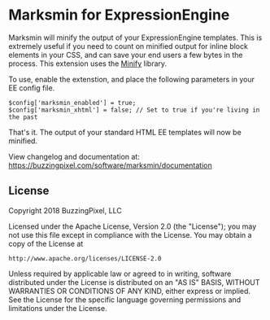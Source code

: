 # Marksmin for ExpressionEngine

Marksmin will minify the output of your ExpressionEngine templates. This is extremely useful if you need to count on minified output for inline block elements in your CSS, and can save your end users a few bytes in the process. This extension uses the [Minify](https://code.google.com/p/minify/) library.

To use, enable the extenstion, and place the following parameters in your EE config file.

    $config['marksmin_enabled'] = true;
    $config['marksmin_xhtml'] = false; // Set to true if you're living in the past

That's it. The output of your standard HTML EE templates will now be minified.

View changelog and documentation at: https://buzzingpixel.com/software/marksmin/documentation

## License

Copyright 2018 BuzzingPixel, LLC

Licensed under the Apache License, Version 2.0 (the "License");
you may not use this file except in compliance with the License.
You may obtain a copy of the License at

    http://www.apache.org/licenses/LICENSE-2.0

Unless required by applicable law or agreed to in writing, software
distributed under the License is distributed on an "AS IS" BASIS,
WITHOUT WARRANTIES OR CONDITIONS OF ANY KIND, either express or implied.
See the License for the specific language governing permissions and
limitations under the License.
